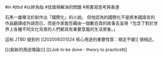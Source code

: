 #ln #jtbd #以終為始 #找值得解決的問題 #用書寫思考與表達 

石黑一雄專注於創作出「國際化」的小說。
但他認為的國際化不是將本國語言的作品翻譯成外語而已，而是作家能否藉由一個數百頁的故事去呈現「包含了對於世界上各種不同文化背景的人們都具有重要意義的生活景象。」

這和 JTBD 提到的 [[202009201524 核心用途的重要性質：穩定不變]] 很相近。

[[《創新的用途理論》]]
[[《Job to be done - theory to practice》]]